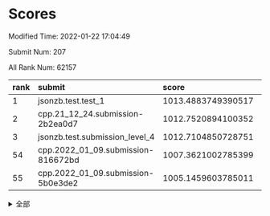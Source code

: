 # Scores

Modified Time: 2022-01-22 17:04:49

Submit Num: 207

All Rank Num: 62157

| rank |               submit               |       score        |       sigma        | pk_num |
| :--- | :--------------------------------- | :----------------- | :----------------- | :----- |
| 1    | jsonzb.test.test_1                 | 1013.4883749390517 | 0.8200783269414766 | 1200   |
| 2    | cpp.21_12_24.submission-2b2ea0d7   | 1012.7520894100352 | 0.7753681146340584 | 1203   |
| 3    | jsonzb.test.submission_level_4     | 1012.7104850728751 | 0.7982067950623174 | 1193   |
| 54   | cpp.2022_01_09.submission-816672bd | 1007.3621002785399 | 0.7216519052839515 | 1195   |
| 55   | cpp.2022_01_09.submission-5b0e3de2 | 1005.1459603785011 | 0.7271429692122233 | 1202   |


<details>
<summary>全部</summary>

| rank |                 submit                 |       score        |       sigma        | pk_num |
| :--- | :------------------------------------- | :----------------- | :----------------- | :----- |
| 1    | jsonzb.test.test_1                     | 1013.4883749390517 | 0.8200783269414766 | 1200   |
| 2    | cpp.21_12_24.submission-2b2ea0d7       | 1012.7520894100352 | 0.7753681146340584 | 1203   |
| 3    | jsonzb.test.submission_level_4         | 1012.7104850728751 | 0.7982067950623174 | 1193   |
| 4    | gobigger.level_3.submission_level_3_8  | 1011.9006145406404 | 0.7845054829865931 | 1199   |
| 5    | gobigger.level_3.submission_level_3_40 | 1011.8094046329082 | 0.8176470439467153 | 1201   |
| 6    | gobigger.level_3.submission_level_3_4  | 1011.1475988429695 | 0.7609018841911168 | 1204   |
| 7    | gobigger.level_3.submission_level_3_15 | 1011.125280484706  | 0.7618622397520296 | 1201   |
| 8    | gobigger.level_3.submission_level_3_45 | 1011.0558750793358 | 0.7661637463230283 | 1198   |
| 9    | gobigger.level_3.submission_level_3_1  | 1010.9260607254658 | 0.7652178023532518 | 1200   |
| 10   | gobigger.level_3.submission_level_3_46 | 1010.827417133118  | 0.7671201968954482 | 1202   |
| 11   | gobigger.level_3.submission_level_3_24 | 1010.797249006985  | 0.7792302064104462 | 1203   |
| 12   | gobigger.level_3.submission_level_3_23 | 1010.7364798198622 | 0.7985634872769024 | 1200   |
| 13   | gobigger.level_3.submission_level_3_5  | 1010.6893987593086 | 0.7618713257066918 | 1205   |
| 14   | gobigger.level_3.submission_level_3_18 | 1010.6787146748121 | 0.7735415766254043 | 1203   |
| 15   | gobigger.level_3.submission_level_3_10 | 1010.5480939099907 | 0.7804793294808308 | 1203   |
| 16   | gobigger.level_3.submission_level_3_37 | 1010.3729717679146 | 0.7606261769247551 | 1205   |
| 17   | gobigger.level_3.submission_level_3_35 | 1010.336600334573  | 0.7452703342670786 | 1200   |
| 18   | gobigger.level_3.submission_level_3_42 | 1010.3218893324097 | 0.7537597054416838 | 1198   |
| 19   | gobigger.level_3.submission_level_3_20 | 1010.1206077159576 | 0.7687294681734518 | 1201   |
| 20   | gobigger.level_3.submission_level_3_12 | 1010.0488917670593 | 0.7453746382773077 | 1201   |
| 21   | gobigger.level_3.submission_level_3_34 | 1010.0284673636093 | 0.7444218498826909 | 1203   |
| 22   | gobigger.level_3.submission_level_3_49 | 1010.0005174087238 | 0.7572025723167215 | 1206   |
| 23   | gobigger.level_3.submission_level_3_26 | 1009.8372078515306 | 0.7762906884529699 | 1200   |
| 24   | gobigger.level_3.submission_level_3_41 | 1009.8353781010322 | 0.7677681869694024 | 1207   |
| 25   | gobigger.level_3.submission_level_3_11 | 1009.7873138365819 | 0.7583862433999964 | 1198   |
| 26   | gobigger.level_3.submission_level_3_25 | 1009.6850264830514 | 0.7636127726196358 | 1201   |
| 27   | gobigger.level_3.submission_level_3_32 | 1009.6823802133022 | 0.756042249340117  | 1197   |
| 28   | gobigger.level_3.submission_level_3_13 | 1009.6714701193785 | 0.7644234389114726 | 1197   |
| 29   | gobigger.level_3.submission_level_3_6  | 1009.6694588699048 | 0.7599762944663258 | 1201   |
| 30   | gobigger.level_3.submission_level_3_29 | 1009.6112641971337 | 0.7517522145599109 | 1201   |
| 31   | gobigger.level_3.submission_level_3_3  | 1009.610616749988  | 0.7446348567847785 | 1200   |
| 32   | gobigger.level_3.submission_level_3_33 | 1009.5795679151109 | 0.7525054369478221 | 1194   |
| 33   | gobigger.level_3.submission_level_3_2  | 1009.5041041666428 | 0.760530124071052  | 1203   |
| 34   | gobigger.level_3.submission_level_3_43 | 1009.4081640836058 | 0.7544452666194658 | 1199   |
| 35   | gobigger.level_3.submission_level_3_21 | 1009.3007580003389 | 0.7404547469760183 | 1199   |
| 36   | gobigger.level_3.submission_level_3_19 | 1009.2902731223485 | 0.7562186998064779 | 1202   |
| 37   | gobigger.level_3.submission_level_3_38 | 1009.2459632519283 | 0.7717072689725254 | 1195   |
| 38   | gobigger.level_3.submission_level_3_44 | 1009.1486106504522 | 0.7569016816153523 | 1200   |
| 39   | gobigger.level_3.submission_level_3_9  | 1009.1461867416526 | 0.7790807331695264 | 1201   |
| 40   | gobigger.level_3.submission_level_3_0  | 1009.0533012065484 | 0.7533175423851228 | 1197   |
| 41   | gobigger.level_3.submission_level_3_39 | 1009.0463468214666 | 0.7530277402899396 | 1205   |
| 42   | gobigger.level_3.submission_level_3_17 | 1008.9409253479344 | 0.7461562164544547 | 1195   |
| 43   | gobigger.level_3.submission_level_3_30 | 1008.9369545913046 | 0.7594781355161506 | 1202   |
| 44   | gobigger.level_3.submission_level_3_14 | 1008.864929710381  | 0.7584199715388773 | 1200   |
| 45   | gobigger.level_3.submission_level_3_48 | 1008.8128998879826 | 0.7490497949256153 | 1201   |
| 46   | gobigger.level_3.submission_level_3_28 | 1008.8036586342006 | 0.7406108783504564 | 1201   |
| 47   | gobigger.level_3.submission_level_3_22 | 1008.7566427098601 | 0.7405769100803987 | 1205   |
| 48   | gobigger.level_3.submission_level_3_31 | 1008.7117705867139 | 0.7403593417262517 | 1198   |
| 49   | gobigger.level_3.submission_level_3_16 | 1008.3194168738546 | 0.743439961898483  | 1200   |
| 50   | gobigger.level_3.submission_level_3_47 | 1008.226342941019  | 0.7539672401825627 | 1197   |
| 51   | gobigger.level_3.submission_level_3_27 | 1008.2160749831872 | 0.7506859276699198 | 1207   |
| 52   | gobigger.level_3.submission_level_3_36 | 1008.1821897810796 | 0.7524728326120942 | 1203   |
| 53   | gobigger.level_3.submission_level_3_7  | 1008.0988048017605 | 0.7439160999193869 | 1200   |
| 54   | cpp.2022_01_09.submission-816672bd     | 1007.3621002785399 | 0.7216519052839515 | 1195   |
| 55   | cpp.2022_01_09.submission-5b0e3de2     | 1005.1459603785011 | 0.7271429692122233 | 1202   |
| 56   | gobigger.level_1.submission_level_1_3  | 1004.9024062538386 | 0.7176756485288663 | 1204   |
| 57   | gobigger.level_1.submission_level_1_23 | 1004.7553757894902 | 0.7176702418008764 | 1204   |
| 58   | gobigger.level_1.submission_level_1_39 | 1004.6577125227893 | 0.709078408750791  | 1199   |
| 59   | gobigger.level_1.submission_level_1_28 | 1004.6088069598267 | 0.7207033000378996 | 1207   |
| 60   | gobigger.level_1.submission_level_1_12 | 1004.5794437727665 | 0.7165072988934043 | 1202   |
| 61   | gobigger.level_1.submission_level_1_36 | 1004.4194377751857 | 0.7190168369462796 | 1199   |
| 62   | gobigger.level_1.submission_level_1_19 | 1004.3996053071863 | 0.7136923159810648 | 1201   |
| 63   | gobigger.level_1.submission_level_1_32 | 1004.3237756044634 | 0.7172465947589264 | 1202   |
| 64   | gobigger.level_1.submission_level_1_25 | 1004.2466404233843 | 0.713688971228261  | 1204   |
| 65   | gobigger.level_1.submission_level_1_26 | 1004.1729252389013 | 0.7224397398640048 | 1197   |
| 66   | gobigger.level_1.submission_level_1_27 | 1003.9371233050362 | 0.721383761168924  | 1205   |
| 67   | gobigger.level_1.submission_level_1_43 | 1003.8592593079222 | 0.7218561283707858 | 1202   |
| 68   | gobigger.level_1.submission_level_1_45 | 1003.8554022963503 | 0.7071274542945081 | 1198   |
| 69   | gobigger.level_1.submission_level_1_17 | 1003.795564772389  | 0.716751747326779  | 1203   |
| 70   | gobigger.level_1.submission_level_1_30 | 1003.7675303173987 | 0.7112177294990164 | 1195   |
| 71   | gobigger.level_1.submission_level_1_24 | 1003.7213897649891 | 0.72153787606388   | 1204   |
| 72   | gobigger.level_1.submission_level_1_46 | 1003.6690923266883 | 0.7147106518254643 | 1200   |
| 73   | gobigger.level_1.submission_level_1_11 | 1003.6684050800741 | 0.719335011215088  | 1203   |
| 74   | gobigger.level_1.submission_level_1_41 | 1003.6175464312806 | 0.7084230933403523 | 1202   |
| 75   | gobigger.level_1.submission_level_1_20 | 1003.5229143387336 | 0.7109787969228273 | 1198   |
| 76   | gobigger.level_1.submission_level_1_5  | 1003.4955255489382 | 0.7211085461242854 | 1202   |
| 77   | gobigger.level_1.submission_level_1_2  | 1003.4910463924374 | 0.7133400436700541 | 1201   |
| 78   | gobigger.level_1.submission_level_1_4  | 1003.4329937224818 | 0.7068593942285446 | 1200   |
| 79   | gobigger.level_1.submission_level_1_31 | 1003.4023080386808 | 0.7193268358897835 | 1202   |
| 80   | gobigger.level_1.submission_level_1_8  | 1003.3804359922932 | 0.7052292224372664 | 1203   |
| 81   | gobigger.level_1.submission_level_1_1  | 1003.3079436435947 | 0.7217594346592667 | 1205   |
| 82   | gobigger.level_1.submission_level_1_22 | 1003.2978717480596 | 0.7221273416398037 | 1202   |
| 83   | gobigger.level_1.submission_level_1_37 | 1003.2960832158213 | 0.7116690045900373 | 1200   |
| 84   | gobigger.level_1.submission_level_1_40 | 1003.2242168152421 | 0.7198561535476353 | 1196   |
| 85   | gobigger.level_1.submission_level_1_34 | 1002.9976771462046 | 0.7300734569644398 | 1207   |
| 86   | gobigger.level_1.submission_level_1_29 | 1002.9906311950082 | 0.7147824855189584 | 1202   |
| 87   | gobigger.level_1.submission_level_1_16 | 1002.9625577791268 | 0.7159702241205643 | 1203   |
| 88   | gobigger.level_1.submission_level_1_33 | 1002.9453866167958 | 0.7145632498481953 | 1205   |
| 89   | gobigger.level_1.submission_level_1_9  | 1002.9206140075391 | 0.7144551940353371 | 1199   |
| 90   | gobigger.level_1.submission_level_1_49 | 1002.9142883062843 | 0.7054009676688294 | 1202   |
| 91   | gobigger.level_1.submission_level_1_13 | 1002.8502275391508 | 0.7103398984065658 | 1195   |
| 92   | gobigger.level_1.submission_level_1_14 | 1002.7842821368474 | 0.7170161046766891 | 1200   |
| 93   | gobigger.level_1.submission_level_1_35 | 1002.7767416007723 | 0.7198233399666151 | 1199   |
| 94   | gobigger.level_1.submission_level_1_48 | 1002.7602509445343 | 0.7274503524266697 | 1210   |
| 95   | gobigger.level_1.submission_level_1_18 | 1002.7235869108438 | 0.7200420700393713 | 1200   |
| 96   | gobigger.level_1.submission_level_1_38 | 1002.7102710034335 | 0.7231517507586029 | 1201   |
| 97   | gobigger.level_1.submission_level_1_42 | 1002.6834819875866 | 0.7148057353125817 | 1202   |
| 98   | gobigger.level_1.submission_level_1_47 | 1002.6657541002404 | 0.7161297337598755 | 1202   |
| 99   | gobigger.level_1.submission_level_1_15 | 1002.4941925565143 | 0.7138739698831571 | 1203   |
| 100  | gobigger.level_1.submission_level_1_21 | 1002.4630272202419 | 0.7173895488761125 | 1199   |
| 101  | gobigger.level_1.submission_level_1_0  | 1002.4217678122324 | 0.7100230571833377 | 1194   |
| 102  | gobigger.level_1.submission_level_1_10 | 1002.3419865120081 | 0.7134229099402889 | 1202   |
| 103  | gobigger.level_1.submission_level_1_6  | 1002.0883854339675 | 0.7071279064333422 | 1208   |
| 104  | gobigger.level_1.submission_level_1_44 | 1001.9006917394629 | 0.6995615985540453 | 1197   |
| 105  | gobigger.level_1.submission_level_1_7  | 1001.5706724470876 | 0.7172915032981242 | 1204   |
| 106  | gobigger.random.submission_random_30   | 997.0381054822648  | 0.7162912119629605 | 1197   |
| 107  | gobigger.random.submission_random_48   | 996.7755433703516  | 0.7052449579887622 | 1205   |
| 108  | gobigger.random.submission_random_13   | 996.7573000440608  | 0.7170720928167059 | 1203   |
| 109  | gobigger.random.submission_random_36   | 996.7457871627828  | 0.711208027667545  | 1201   |
| 110  | gobigger.random.submission_random_4    | 996.5397038849864  | 0.7199043537305151 | 1204   |
| 111  | gobigger.random.submission_random_31   | 996.5008110221127  | 0.7104471517145631 | 1205   |
| 112  | gobigger.random.submission_random_37   | 996.4768041280715  | 0.713422825322446  | 1196   |
| 113  | gobigger.random.submission_random_7    | 996.3941732684088  | 0.7052515184493688 | 1204   |
| 114  | gobigger.random.submission_random_17   | 996.3805473063686  | 0.7050803061171708 | 1201   |
| 115  | gobigger.random.submission_random_1    | 996.3003320151686  | 0.7121448604731827 | 1199   |
| 116  | gobigger.random.submission_random_18   | 996.2823220068623  | 0.7040927155774483 | 1197   |
| 117  | gobigger.random.submission_random_46   | 996.1988994990835  | 0.705347657566039  | 1195   |
| 118  | gobigger.random.submission_random_15   | 996.1762499816589  | 0.7203404379395397 | 1201   |
| 119  | gobigger.random.submission_random_5    | 996.1555996342828  | 0.7083624644897984 | 1208   |
| 120  | gobigger.random.submission_random_39   | 996.099061263128   | 0.7080495152302404 | 1204   |
| 121  | gobigger.random.submission_random_38   | 996.0962533380361  | 0.7089680060188964 | 1202   |
| 122  | gobigger.random.submission_random_16   | 996.0928847274865  | 0.7143558295737996 | 1199   |
| 123  | gobigger.random.submission_random_26   | 996.0925520217544  | 0.706072888123301  | 1202   |
| 124  | gobigger.random.submission_random_40   | 996.01216394572    | 0.7198785100354195 | 1197   |
| 125  | gobigger.random.submission_random_3    | 996.0086643085516  | 0.7157905778160895 | 1202   |
| 126  | gobigger.random.submission_random_14   | 996.0071067877523  | 0.7154400042955018 | 1206   |
| 127  | gobigger.random.submission_random_44   | 995.9802520037595  | 0.7036607855213695 | 1205   |
| 128  | gobigger.random.submission_random_2    | 995.9674273733976  | 0.7032006566625872 | 1205   |
| 129  | gobigger.random.submission_random_34   | 995.958669673966   | 0.7153150537731406 | 1207   |
| 130  | gobigger.random.submission_random_29   | 995.9094770225236  | 0.7024129088273159 | 1205   |
| 131  | gobigger.random.submission_random_41   | 995.9030829109996  | 0.7041082068656778 | 1203   |
| 132  | gobigger.random.submission_random_24   | 995.8387625166202  | 0.725245416612155  | 1198   |
| 133  | gobigger.random.submission_random_47   | 995.8363152694352  | 0.7032960995327648 | 1200   |
| 134  | gobigger.random.submission_random_22   | 995.6596638245161  | 0.700627370577179  | 1202   |
| 135  | gobigger.random.submission_random_33   | 995.6579625725773  | 0.7084630551488424 | 1196   |
| 136  | gobigger.random.submission_random_8    | 995.6291594181636  | 0.7120363113996283 | 1205   |
| 137  | gobigger.random.submission_random_20   | 995.5531350644161  | 0.7144878426112017 | 1195   |
| 138  | gobigger.random.submission_random_42   | 995.5457308826185  | 0.7031901447449597 | 1201   |
| 139  | gobigger.random.submission_random_25   | 995.4153913780204  | 0.7097025868510624 | 1203   |
| 140  | gobigger.random.submission_random_27   | 995.4114688271957  | 0.7171885998198951 | 1203   |
| 141  | gobigger.random.submission_random_23   | 995.3883149656589  | 0.7152354182604016 | 1201   |
| 142  | gobigger.random.submission_random_9    | 995.3403163461328  | 0.7332701611739691 | 1204   |
| 143  | gobigger.random.submission_random_21   | 995.2893506282448  | 0.7171315722696816 | 1205   |
| 144  | gobigger.random.submission_random_19   | 995.2693942093998  | 0.7161284673774532 | 1205   |
| 145  | gobigger.random.submission_random_35   | 995.2454436018783  | 0.7186766771395835 | 1199   |
| 146  | gobigger.random.submission_random_32   | 995.214986908464   | 0.7092794133225778 | 1198   |
| 147  | gobigger.random.submission_random_0    | 995.1396403702056  | 0.7142606258355907 | 1201   |
| 148  | gobigger.random.submission_random_12   | 995.133194679914   | 0.710199928105552  | 1202   |
| 149  | gobigger.random.submission_random_28   | 994.9685531340743  | 0.7030366543478369 | 1201   |
| 150  | gobigger.random.submission_random_43   | 994.9569550429212  | 0.7146942432796506 | 1204   |
| 151  | gobigger.random.submission_random_49   | 994.7659148564775  | 0.7111155040254757 | 1198   |
| 152  | gobigger.random.submission_random_11   | 994.7470353327914  | 0.7105751545195316 | 1200   |
| 153  | gobigger.random.submission_random_10   | 994.7203089417117  | 0.7137693340563595 | 1204   |
| 154  | gobigger.random.submission_random_6    | 994.5258463286636  | 0.705306098138184  | 1199   |
| 155  | gobigger.random.submission_random_45   | 994.4836641301221  | 0.7333378682494195 | 1198   |
| 156  | gobigger.level_2.submission_level_2_6  | 993.5856797953629  | 0.7466131182743384 | 1202   |
| 157  | gobigger.level_2.submission_level_2_14 | 993.5805065389117  | 0.729133780548617  | 1202   |
| 158  | gobigger.level_2.submission_level_2_44 | 993.5783606093353  | 0.7297884746531516 | 1199   |
| 159  | gobigger.level_2.submission_level_2_41 | 993.4178233091112  | 0.7234214809870443 | 1202   |
| 160  | gobigger.level_2.submission_level_2_9  | 993.0554350892085  | 0.735922825828608  | 1199   |
| 161  | gobigger.level_2.submission_level_2_49 | 992.8753836430161  | 0.7342808241610591 | 1202   |
| 162  | gobigger.level_2.submission_level_2_3  | 992.8570789002373  | 0.731215498183412  | 1204   |
| 163  | gobigger.level_2.submission_level_2_5  | 992.8507386277444  | 0.7298412794099156 | 1203   |
| 164  | gobigger.level_2.submission_level_2_30 | 992.8286448753198  | 0.7220772485751481 | 1197   |
| 165  | gobigger.level_2.submission_level_2_21 | 992.820592997761   | 0.7571458025020655 | 1201   |
| 166  | gobigger.level_2.submission_level_2_20 | 992.8024299312641  | 0.7428077932682003 | 1204   |
| 167  | gobigger.level_2.submission_level_2_48 | 992.794316135531   | 0.7396564361797523 | 1197   |
| 168  | gobigger.level_2.submission_level_2_25 | 992.7607253003379  | 0.7397731445253141 | 1203   |
| 169  | gobigger.level_2.submission_level_2_32 | 992.7504600223764  | 0.7282878297436199 | 1205   |
| 170  | gobigger.level_2.submission_level_2_26 | 992.6880428444683  | 0.7432091100012521 | 1200   |
| 171  | gobigger.level_2.submission_level_2_12 | 992.58314642691    | 0.7555317078098021 | 1204   |
| 172  | gobigger.level_2.submission_level_2_4  | 992.4961639626141  | 0.7310691246093454 | 1203   |
| 173  | gobigger.level_2.submission_level_2_7  | 992.4489952898591  | 0.7437998091007969 | 1198   |
| 174  | gobigger.level_2.submission_level_2_24 | 992.4279110299042  | 0.7482321692591767 | 1197   |
| 175  | gobigger.level_2.submission_level_2_31 | 992.4161428120477  | 0.7514905385854398 | 1198   |
| 176  | gobigger.level_2.submission_level_2_29 | 992.3585387170324  | 0.7347307079991314 | 1202   |
| 177  | gobigger.level_2.submission_level_2_45 | 992.3204841020255  | 0.7338539039774329 | 1197   |
| 178  | gobigger.level_2.submission_level_2_46 | 992.3099825252627  | 0.7365363717125287 | 1202   |
| 179  | gobigger.level_2.submission_level_2_2  | 992.2673816925723  | 0.7536625270153239 | 1201   |
| 180  | gobigger.level_2.submission_level_2_43 | 992.2192527651218  | 0.7395807948805461 | 1195   |
| 181  | gobigger.level_2.submission_level_2_10 | 992.1947477990799  | 0.7324103952412165 | 1200   |
| 182  | gobigger.level_2.submission_level_2_47 | 992.1922437965687  | 0.7460258460139464 | 1199   |
| 183  | gobigger.level_2.submission_level_2_40 | 992.124141037508   | 0.7366516910840514 | 1200   |
| 184  | gobigger.level_2.submission_level_2_15 | 992.0664250335047  | 0.7339966008174995 | 1196   |
| 185  | gobigger.level_2.submission_level_2_17 | 992.003931245461   | 0.7439234112799847 | 1200   |
| 186  | gobigger.level_2.submission_level_2_0  | 991.9056420345776  | 0.7458197930668994 | 1205   |
| 187  | gobigger.level_2.submission_level_2_39 | 991.8358734594815  | 0.7621086295181176 | 1207   |
| 188  | gobigger.level_2.submission_level_2_28 | 991.5899686282779  | 0.7469245166142876 | 1201   |
| 189  | gobigger.level_2.submission_level_2_42 | 991.5813191668612  | 0.7455018514542022 | 1201   |
| 190  | gobigger.level_2.submission_level_2_37 | 991.5294403092573  | 0.7829413968153852 | 1201   |
| 191  | gobigger.level_2.submission_level_2_11 | 991.4569852338142  | 0.7538490241571056 | 1202   |
| 192  | gobigger.level_2.submission_level_2_34 | 991.4526993608633  | 0.7568000236485269 | 1200   |
| 193  | gobigger.level_2.submission_level_2_33 | 991.4218166088499  | 0.7352720703134992 | 1202   |
| 194  | gobigger.level_2.submission_level_2_13 | 991.3061651643249  | 0.7527286563780883 | 1203   |
| 195  | gobigger.level_2.submission_level_2_36 | 991.3014682004547  | 0.7440902923534463 | 1197   |
| 196  | gobigger.level_2.submission_level_2_23 | 991.3009350948641  | 0.7590557354976118 | 1200   |
| 197  | gobigger.level_2.submission_level_2_1  | 991.2988178658665  | 0.7717323310475148 | 1200   |
| 198  | gobigger.level_2.submission_level_2_27 | 991.2709928047024  | 0.7706200377425291 | 1201   |
| 199  | gobigger.level_2.submission_level_2_18 | 991.2119329501517  | 0.736107188246837  | 1203   |
| 200  | gobigger.level_2.submission_level_2_38 | 991.1406382362056  | 0.7428171502662989 | 1200   |
| 201  | gobigger.level_2.submission_level_2_22 | 991.0778397500519  | 0.7565249924748774 | 1206   |
| 202  | gobigger.level_2.submission_level_2_19 | 991.0604716994605  | 0.7311440493758088 | 1199   |
| 203  | gobigger.level_2.submission_level_2_35 | 990.8059598067075  | 0.7542163513834704 | 1198   |
| 204  | gobigger.level_2.submission_level_2_8  | 990.7029421715488  | 0.7559822584883311 | 1207   |
| 205  | gobigger.level_2.submission_level_2_16 | 989.485511047489   | 0.774246075406282  | 1203   |
| 206  | gobigger.none.submission_none_0        | 977.2811412663663  | 1.2884245799363205 | 1197   |
| 207  | gobigger.none.submission_none_1        | 975.9128736591176  | 1.4093756824894281 | 1205   |

</details>
